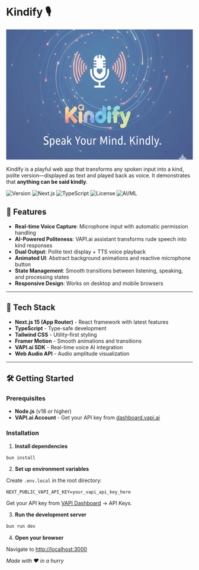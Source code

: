 # Kindify 🎙️

<img src="./public/hero.webp" height="350" alt="Kindify Hero">

Kindify is a playful web app that transforms any spoken input into a kind, polite version—displayed as text and played
back as voice. It demonstrates that **anything can be said kindly**.

![Version](https://img.shields.io/badge/version-1.0.0-blue.svg)
![Next.js](https://img.shields.io/badge/Next.js-15.5.4-black.svg)
![TypeScript](https://img.shields.io/badge/TypeScript-5.8.3-blue.svg)
![License](https://img.shields.io/badge/license-MIT-green.svg)
![AI/ML](https://img.shields.io/badge/category-AI%2FML-orange.svg)

## 🚀 Features

- **Real-time Voice Capture**: Microphone input with automatic permission handling
- **AI-Powered Politeness**: VAPI.ai assistant transforms rude speech into kind responses
- **Dual Output**: Polite text display + TTS voice playback
- **Animated UI**: Abstract background animations and reactive microphone button
- **State Management**: Smooth transitions between listening, speaking, and processing states
- **Responsive Design**: Works on desktop and mobile browsers

---

## 🧩 Tech Stack

- **Next.js 15 (App Router)** - React framework with latest features
- **TypeScript** - Type-safe development
- **Tailwind CSS** - Utility-first styling
- **Framer Motion** - Smooth animations and transitions
- **VAPI.ai SDK** - Real-time voice AI integration
- **Web Audio API** - Audio amplitude visualization

---

## 🛠️ Getting Started

### Prerequisites

- **Node.js** (v18 or higher)
- **VAPI.ai Account** - Get your API key from [dashboard.vapi.ai](https://dashboard.vapi.ai)

### Installation

1. **Install dependencies**

```bash
bun install
```

2. **Set up environment variables**

Create `.env.local` in the root directory:

```env
NEXT_PUBLIC_VAPI_API_KEY=your_vapi_api_key_here
```

Get your API key from [VAPI Dashboard](https://dashboard.vapi.ai) → API Keys.

3. **Run the development server**

 ```bash
 bun run dev
  ```

4. **Open your browser**

Navigate to [http://localhost:3000](http://localhost:3000)

*Made with ❤️ in a hurry*
